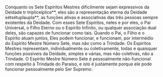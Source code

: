 ﻿Conquanto os Sete Espíritos Mestres dificilmente sejam expressivos da Deidade  tr trípliceíplice**, eles são a representação eterna da Deidade sétsétuplaupla**, as funções ativas e associativas das três pessoas sempre existentes da Deidade. Com esses Sete Espíritos, neles e por eles, o Pai Universal, o Filho Eterno ou o Espírito Infinito, ou qualquer associação dual deles, são capazes de funcionar como tais. Quando o Pai, o Filho e o Espírito atuam juntos, Eles podem funcionar, e funcionam, por intermédio do Espírito Mestre Número Sete, mas não como a Trindade. Os Espíritos Mestres representam, individualmente ou coletivamente, todas e quaisquer funções possíveis da Deidade, simples e várias, mas não coletivas, não a Trindade. O Espírito Mestre Número Sete é pessoalmente não-funcional com respeito à Trindade do Paraíso, e isto é justamente porque ele pode funcionar pessoalmente pelo Ser Supremo.